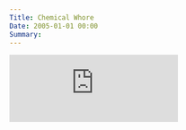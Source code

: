 ```yaml
---
Title: Chemical Whore
Date: 2005-01-01 00:00
Summary:
---
```


<!--
Tags: About, About Music, Continuous DJ Mix
Summary: Continuous DJ Mix / Tech House, Deep Tech House, Progressive House
-->

<!--
### Description

* Continuous DJ Mix
* Genre: Tech House, Deep Tech House, Progressive House
-->

<div class="mixcloud-container">
    <iframe height="120" src="https://www.mixcloud.com/widget/iframe/?hide_cover=1&light=1&hide_artwork=1&feed=%2Ftkmix%2Fchemical-whore-2005%2F" frameborder="0" ></iframe>
</div>
